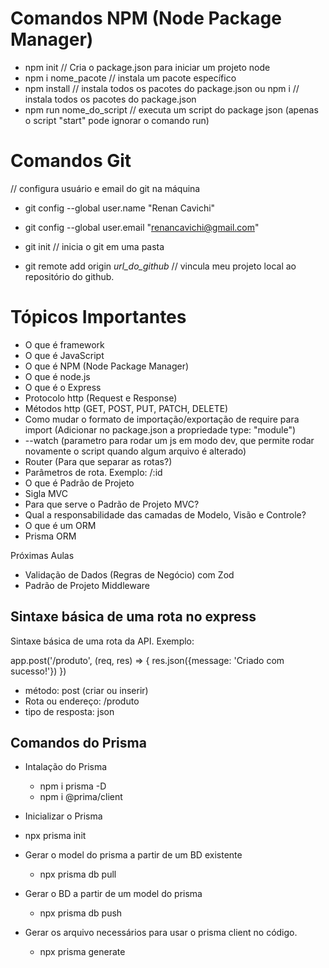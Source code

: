 # Comandos NPM (Node Package Manager)

- npm init // Cria o package.json para iniciar um projeto node
- npm i nome_pacote // instala um pacote específico
- npm install // instala todos os pacotes do package.json 
ou 
  npm i // instala todos os pacotes do package.json
- npm run nome_do_script // executa um script do package json (apenas o script "start" pode ignorar o comando run)

# Comandos Git

// configura usuário e email do git na máquina
- git config --global user.name "Renan Cavichi"
- git config --global user.email "renancavichi@gmail.com" 

- git init // inicia o git em uma pasta
- git remote add origin _url_do_github_ // vincula meu projeto local ao repositório do github.

# Tópicos Importantes

- O que é framework
- O que é JavaScript
- O que é NPM (Node Package Manager)
- O que é node.js
- O que é o Express
- Protocolo http (Request e Response)
- Métodos http (GET, POST, PUT, PATCH, DELETE)
- Como mudar o formato de importação/exportação de require para import (Adicionar no package.json a propriedade type: "module")
- --watch (parametro para rodar um js em modo dev, que permite rodar novamente o script quando algum arquivo é alterado)
- Router (Para que separar as rotas?)
- Parâmetros de rota. Exemplo: /:id
- O que é Padrão de Projeto
- Sigla MVC
- Para que serve o Padrão de Projeto MVC?
- Qual a responsabilidade das camadas de Modelo, Visão e Controle?
- O que é um ORM
- Prisma ORM

Próximas Aulas

- Validação de Dados (Regras de Negócio) com Zod
- Padrão de Projeto Middleware

## Sintaxe básica de uma rota no express
Sintaxe básica de uma rota da API. Exemplo:

app.post('/produto', (req, res) => {
  res.json({message: 'Criado com sucesso!'})
})

- método: post (criar ou inserir)
- Rota ou endereço: /produto
- tipo de resposta: json

## Comandos do Prisma

- Intalação do Prisma
  - npm i prisma -D
  - npm i @prima/client

 - Inicializar o Prisma
  - npx prisma init

- Gerar o model do prisma a partir de um BD existente
  - npx prisma db pull

- Gerar o BD a partir de um model do prisma
  - npx prisma db push 

- Gerar os arquivo necessários para usar o prisma client no código.
  - npx prisma generate